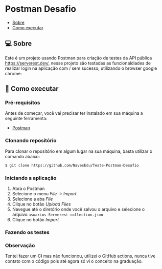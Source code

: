 # Postman Desafio

- [Sobre](#-sobre)
- [Como executar](#-como-executar)


## 💻 Sobre

Este é um projeto usando Postman para criação de testes da API pública https://serverest.dev/, nesse projeto são testadas as funcionaldiades de realizar login na aplicação com / sem sucesso, utilizando o browser google chrome:
<br/>

## 🚀 Como executar

### Pré-requisitos

Antes de começar, você vai precisar ter instalado em sua máquina a seguinte ferramenta:

* [Postman](https://www.postman.com/downloads/)

### Clonando repositório

Para clonar o repositório em algum lugar na sua máquina, basta utilizar o comando abaixo:
```bash
$ git clone https://github.com/NavesEdu/Teste-Postman-Desafio
```

### Iniciando a aplicação

1. Abra o Postman
2. Selecione o menu *File -> Import*
3. Selecione a aba *File*
4. Clique no botão *Upload Files*
5. Navegue até o diretório onde você salvou o arquivo e selecione o arquivo `usuarios-Serverest-collection.json`
6. Clique no botão *Import*

### Fazendo os testes

### Observação

Tentei fazer um CI mas não funcionou, utilizei o GitHub actions, nunca tive contato com o código pois até agora só vi o conceito na graduação. 
